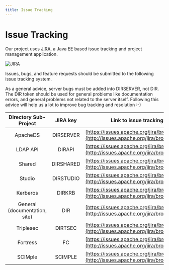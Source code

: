 ```yaml
---
title: Issue Tracking
---
```


# Issue Tracking

Our project uses [JIRA](https://www.atlassian.com/software/jira), a Java EE based issue tracking and project management application.

![JIRA](images/jira-space-logo.gif)

Issues, bugs, and feature requests should be submitted to the following issue tracking system.

<DIV class="note" markdown="1">
	As a general advice, server bugs must be added into DIRSERVER, not DIR.
	The DIR token should be used for general problems like documentation errors, and general problems not related to the server itself.
	Following this advice will help us a lot to improve bug tracking and resolution :-)
</DIV>

| Directory Sub-Project | JIRA key | Link to issue tracking system |
|:-:|:-:|---|
| ApacheDS | DIRSERVER | [https://issues.apache.org/jira/browse/DIRSERVER](http://issues.apache.org/jira/browse/DIRSERVER) |
| LDAP API | DIRAPI | [https://issues.apache.org/jira/browse/DIRAPI](http://issues.apache.org/jira/browse/DIRAPI) |
| Shared | DIRSHARED | [https://issues.apache.org/jira/browse/DIRSHARED](http://issues.apache.org/jira/browse/DIRSHARED) |
| Studio | DIRSTUDIO | [https://issues.apache.org/jira/browse/DIRSTUDIO](http://issues.apache.org/jira/browse/DIRSTUDIO) |
| Kerberos | DIRKRB | [https://issues.apache.org/jira/browse/DIRKRB](http://issues.apache.org/jira/browse/DIRKRB) |
| General (documentation, site) | DIR | [https://issues.apache.org/jira/browse/DIR](http://issues.apache.org/jira/browse/DIR) |
| Triplesec | DIRTSEC | [https://issues.apache.org/jira/browse/DIRTSEC](http://issues.apache.org/jira/browse/DIRTSEC) |
| Fortress | FC | [https://issues.apache.org/jira/browse/FC](http://issues.apache.org/jira/browse/FC) |
| SCIMple | SCIMPLE | [https://issues.apache.org/jira/browse/SCIMPLE](http://issues.apache.org/jira/browse/SCIMPLE) |
